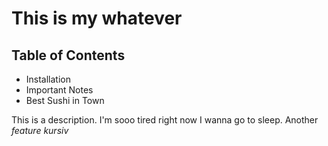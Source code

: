 This is my whatever
=====================

## Table of Contents

- Installation
- Important Notes
- Best Sushi in Town

This is a description. I'm sooo tired right now I wanna go to sleep.
Another _feature_
*kursiv*




